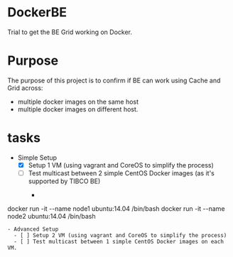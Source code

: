 # DockerBE
Trial to get the BE Grid working on Docker.

# Purpose
The purpose of this project is to confirm if BE can work using Cache and Grid across:
* multiple docker images on the same host
* multiple docker images on different host.

# tasks
- Simple Setup
  - [X] Setup 1 VM (using vagrant and CoreOS to simplify the process)
  - [ ] Test multicast between 2 simple CentOS Docker images (as it's supported by TIBCO BE)
    - ```
docker run -it --name node1 ubuntu:14.04 /bin/bash
docker run -it --name node2 ubuntu:14.04 /bin/bash
```
- Advanced Setup
  - [ ] Setup 2 VM (using vagrant and CoreOS to simplify the process)
  - [ ] Test multicast between 1 simple CentOS Docker images on each VM.
